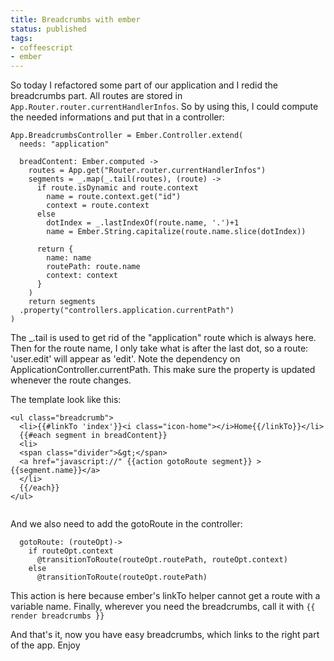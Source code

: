 ```yaml
---
title: Breadcrumbs with ember
status: published
tags:
- coffeescript
- ember
---
```


So today I refactored some part of our application and I redid the breadcrumbs part. All routes are stored in `App.Router.router.currentHandlerInfos`. So by using this, I could compute the needed informations and put that in a controller:

```
App.BreadcrumbsController = Ember.Controller.extend(
  needs: "application"

  breadContent: Ember.computed ->
    routes = App.get("Router.router.currentHandlerInfos")
    segments = _.map(_.tail(routes), (route) ->
      if route.isDynamic and route.context
        name = route.context.get("id")
        context = route.context
      else
        dotIndex = _.lastIndexOf(route.name, '.')+1
        name = Ember.String.capitalize(route.name.slice(dotIndex))

      return {
        name: name
        routePath: route.name
        context: context
      }
    )
    return segments
  .property("controllers.application.currentPath")
)
```

The _.tail is used to get rid of the "application" route which is always here. Then for the route name, I only take what is after the last dot, so a route: 'user.edit' will appear as 'edit'. Note the dependency on ApplicationController.currentPath. This make sure the property is updated whenever the route changes.

The template look like this:

```
<ul class="breadcrumb">
  <li>{{#linkTo 'index'}}<i class="icon-home"></i>Home{{/linkTo}}</li>
  {{#each segment in breadContent}}
  <li>
  <span class="divider">&gt;</span>
  <a href="javascript://" {{action gotoRoute segment}} >{{segment.name}}</a>
  </li>
  {{/each}}
</ul>


```

And we also need to add the gotoRoute in the controller:

```
  gotoRoute: (routeOpt)->
    if routeOpt.context
      @transitionToRoute(routeOpt.routePath, routeOpt.context)
    else
      @transitionToRoute(routeOpt.routePath)
```

This action is here because ember's linkTo helper cannot get a route with a variable name.
Finally, wherever you need the breadcrumbs, call it with `{{ render breadcrumbs }}`

And that's it, now you have easy breadcrumbs, which links to the right part of the app. Enjoy